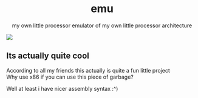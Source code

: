 <h1 align="center">emu</h1>
<p align="center">
my own little processor emulator of my own little processor architecture
</p>
<p align="center">

[![](https://img.shields.io/codecov/c/gh/thekatze/emu>?style=flat-square&token=26SPB0CIP3)](https://codecov.io/gh/thekatze/emu)

</p>

## Its actually quite cool

According to all my friends this actually is quite a fun little project\
Why use x86 if you can use this piece of garbage?

Well at least i have nicer assembly syntax :^)
